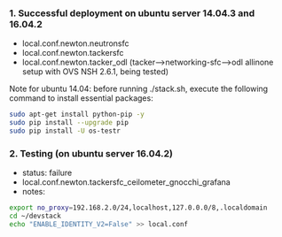 ### 1. Successful deployment on ubuntu server 14.04.3 and 16.04.2
- local.conf.newton.neutronsfc
- local.conf.newton.tackersfc
- local.conf.newton.tacker_odl (tacker-->networking-sfc-->odl allinone setup with OVS NSH 2.6.1, being tested)

Note for ubuntu 14.04: before running ./stack.sh, execute the following command to install essential packages:

```sh
sudo apt-get install python-pip -y
sudo pip install --upgrade pip
sudo pip install -U os-testr
```

### 2. Testing (on ubuntu server 16.04.2)
- status: failure
- local.conf.newton.tackersfc_ceilometer_gnocchi_grafana
- notes:

```sh
export no_proxy=192.168.2.0/24,localhost,127.0.0.0/8,.localdomain
cd ~/devstack
echo "ENABLE_IDENTITY_V2=False" >> local.conf
```
